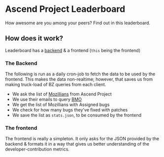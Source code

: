 # Ascend Project Leaderboard

How awesome are you among your peers? Find out in this leaderboard.

## How does it work?

Leaderboard has a [backend](https://github.com/lsblakk/leaderchalk) & a frontend (`this` being the frontend)

### The Backend

The following is run as a daily cron-job to fetch the data to be used by the frontend. This makes the data non-realtime; however, that saves us from making truck-load of BZ queries from each client.

* We ask the list of [Mozillians](http://mozillians.org) from Ascend Project
* We use their emails to query [BMO](http://bugzilla.mozilla.org)
* We get the list of Mozillians with Assigned bugs
* We check for how many bugs they've fixed with patches
* We save the list as `stats.json`, to be consumed by the frontend

### The frontend

The frontend is really a simpleton. It only asks for the JSON provided by the backend & formats it in a way that gives us better understanding of the developer-contribution metrics.
